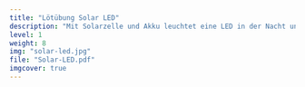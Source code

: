 ```yaml
---
title: "Lötübung Solar LED"
description: "Mit Solarzelle und Akku leuchtet eine LED in der Nacht und am Tag wird der Akku wieder geladen."
level: 1
weight: 8
img: "solar-led.jpg"
file: "Solar-LED.pdf"
imgcover: true
---
```

